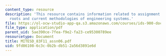 ```yaml
---
content_type: resource
description: 'This resource contains information related to assignment 6: historical
  roots and current methodologies of engineering systems.'
file: https://ol-ocw-studio-app-qa.s3.amazonaws.com/courses/ids-900-doctoral-seminar-in-engineering-systems-fall-2011/9fd861086c3c0b2bdb512a56d3891e6d_MITESD_83F11_assn06.pdf
file_type: application/pdf
parent_uid: 5ae390ce-7fea-f9e2-fa23-ce95300789ee
resourcetype: Document
title: MITESD_83F11_assn06.pdf
uid: 9fd86108-6c3c-0b2b-db51-2a56d3891e6d
---
```

